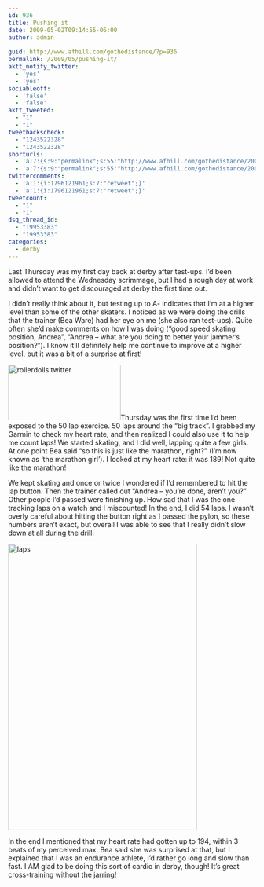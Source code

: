 ```yaml
---
id: 936
title: Pushing it
date: 2009-05-02T09:14:55-06:00
author: admin
  
guid: http://www.afhill.com/gothedistance/?p=936
permalink: /2009/05/pushing-it/
aktt_notify_twitter:
  - 'yes'
  - 'yes'
sociableoff:
  - 'false'
  - 'false'
aktt_tweeted:
  - "1"
  - "1"
tweetbackscheck:
  - "1243522328"
  - "1243522328"
shorturls:
  - 'a:7:{s:9:"permalink";s:55:"http://www.afhill.com/gothedistance/2009/05/pushing-it/";s:7:"tinyurl";s:25:"http://tinyurl.com/opbocg";s:4:"isgd";s:17:"http://is.gd/zqQZ";s:5:"bitly";s:19:"http://bit.ly/J3t5h";s:5:"snipr";s:22:"http://snipr.com/hxipg";s:5:"snurl";s:22:"http://snurl.com/hxipg";s:7:"snipurl";s:24:"http://snipurl.com/hxipg";}'
  - 'a:7:{s:9:"permalink";s:55:"http://www.afhill.com/gothedistance/2009/05/pushing-it/";s:7:"tinyurl";s:25:"http://tinyurl.com/opbocg";s:4:"isgd";s:17:"http://is.gd/zqQZ";s:5:"bitly";s:19:"http://bit.ly/J3t5h";s:5:"snipr";s:22:"http://snipr.com/hxipg";s:5:"snurl";s:22:"http://snurl.com/hxipg";s:7:"snipurl";s:24:"http://snipurl.com/hxipg";}'
twittercomments:
  - 'a:1:{i:1796121961;s:7:"retweet";}'
  - 'a:1:{i:1796121961;s:7:"retweet";}'
tweetcount:
  - "1"
  - "1"
dsq_thread_id:
  - "19953383"
  - "19953383"
categories:
  - derby
---
```

Last Thursday was my first day back at derby after test-ups. I&#8217;d been allowed to attend the Wednesday scrimmage, but I had a rough day at work and didn&#8217;t want to get discouraged at derby the first time out. 

I didn&#8217;t really think about it, but testing up to A- indicates that I&#8217;m at a higher level than some of the other skaters. I noticed as we were doing the drills that the trainer (Bea Ware) had her eye on me (she also ran test-ups). Quite often she&#8217;d make comments on how I was doing (&#8220;good speed skating position, Andrea&#8221;, &#8220;Andrea &#8211; what are you doing to better your jammer&#8217;s position?&#8221;). I know it&#8217;ll definitely help me continue to improve at a higher level, but it was a bit of a surprise at first!

<!--more-->

[<img src="http://www.afhill.com/gothedistance/wp-content/uploads/2009/05/rollerdolls_sm.png" alt="rollerdolls twitter" title="rollerdolls twitter" width="229" height="113" class="alignright size-full wp-image-937" />](http://www.afhill.com/gothedistance/wp-content/uploads/2009/05/rollerdolls_sm.png)Thursday was the first time I&#8217;d been exposed to the 50 lap exercice. 50 laps around the &#8220;big track&#8221;. I grabbed my Garmin to check my heart rate, and then realized I could also use it to help me count laps! We started skating, and I did well, lapping quite a few girls. At one point Bea said &#8220;so this is just like the marathon, right?&#8221; (I&#8217;m now known as &#8216;the marathon girl&#8217;). I looked at my heart rate: it was 189! Not quite like the marathon!

We kept skating and once or twice I wondered if I&#8217;d remembered to hit the lap button. Then the trainer called out &#8220;Andrea &#8211; you&#8217;re done, aren&#8217;t you?&#8221; Other people I&#8217;d passed were finishing up. How sad that I was the one tracking laps on a watch and I miscounted! In the end, I did 54 laps. I wasn&#8217;t overly careful about hitting the button right as I passed the pylon, so these numbers aren&#8217;t exact, but overall I was able to see that I really didn&#8217;t slow down at all during the drill:

[<img src="http://www.afhill.com/gothedistance/wp-content/uploads/2009/05/laps2.png" alt="laps" title="laps" width="384" height="583" class="aligncenter size-full wp-image-940" />](http://www.afhill.com/gothedistance/wp-content/uploads/2009/05/laps2.png)

In the end I mentioned that my heart rate had gotten up to 194, within 3 beats of my perceived max. Bea said she was surprised at that, but I explained that I was an endurance athlete, I&#8217;d rather go long and slow than fast. I AM glad to be doing this sort of cardio in derby, though! It&#8217;s great cross-training without the jarring!